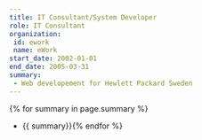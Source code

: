 ```yaml
---
title: IT Consultant/System Developer
role: IT Consultant
organization:
 id: ework
 name: eWork
start_date: 2002-01-01
end_date: 2005-03-31
summary: 
 - Web developement for Hewlett Packard Sweden
---
```

{% for summary in page.summary %}
* {{ summary}}{% endfor %}
<!--more-->
